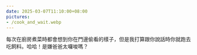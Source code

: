 ```yaml
---
date: 2025-03-07T11:10:00+08:00
pictures:
- /cook_and_wait.webp
---
```


每次在廚房煮菜時都會想到你在門邊偷看的樣子，但是我打算跟你說話時你就跑去吃飼料。哈哈！是嫌爸爸太囉唆嗎？